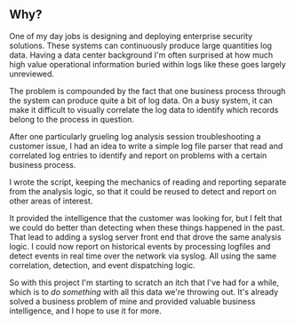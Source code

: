 ## Why?

One of my day jobs is designing and deploying enterprise security solutions. These systems can continuously produce
large quantities log data. Having a data center background I'm often surprised at how much high value operational
information buried within logs like these goes largely unreviewed. 

The problem is compounded by the fact that one business process through the system can produce quite a bit of log
data. On a busy system, it can make it difficult to visually correlate the log data to identify which records belong
to the process in question.

After one particularly grueling log analysis session troubleshooting a customer issue, I had an idea to write a simple
log file parser that read and correlated log entries to identify and report on problems with a certain business process. 

I wrote the script, keeping the mechanics of reading and reporting separate from the analysis logic, so that it
could be reused to detect and report on other areas of interest.

It provided the intelligence that the customer was looking for, but I felt that we could do better than detecting when
these things happened in the past. That lead to adding a syslog server front end that drove the same analysis
logic. I could now report on historical events by processing logfiles and detect events in real time over the network
via syslog. All using the same correlation, detection, and event dispatching logic.

So with this project I'm starting to scratch an itch that I've had for a while, which is to *do something* with all this
data we're throwing out. It's already solved a business problem of mine and provided valuable business intelligence,
and I hope to use it for more.
